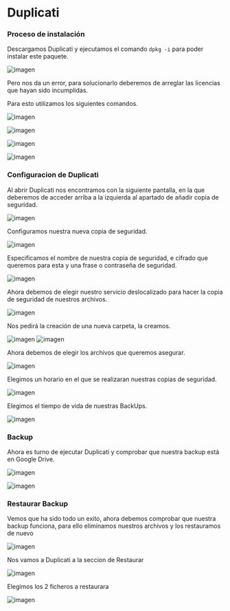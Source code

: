 # Duplicati

### Proceso de instalación

Descargamos Duplicati y ejecutamos el comando ```dpkg -i``` para poder instalar este paquete.

![imagen](./img/020.png)

Pero nos da un error, para solucionarlo deberemos de arreglar las licencias que hayan sido incumplidas.


Para esto utilizamos los siguientes comandos.

![imagen](./img/016.png)

![imagen](./img/017.png)

![imagen](./img/018.png)

![imagen](./img/019.png)

### Configuracion de Duplicati

Al abrir Duplicati nos encontramos con la siguiente pantalla, en la que deberemos de acceder arriba a la izquierda al apartado de añadir copia de seguridad.

![imagen](./img/001.png)

Configuramos nuestra nueva copia de seguridad.

![imagen](./img/002.png)

Especificamos el nombre de nuestra copia de seguridad, e cifrado que queremos para esta y una frase o contraseña de seguridad.

![imagen](./img/003.png)

Ahora debemos de elegir nuestro servicio deslocalizado para hacer la copia de seguridad de nuestros archivos.

![imagen](./img/004.png)

Nos pedirá la creación de una nueva carpeta, la creamos.

![imagen](./img/005.png) ![imagen](./img/006.png)

Ahora debemos de elegir los archivos que queremos asegurar.

![imagen](./img/007.png)

Elegimos un horario en el que se realizaran nuestras copias de seguridad.

![imagen](./img/008.png)

Elegimos el tiempo de vida de nuestras BackUps.

![imagen](./img/009.png)

### Backup

Ahora es turno de ejecutar Duplicati y comprobar que nuestra backup está en Google Drive.

![imagen](./img/010.png)

![imagen](./img/011.png)

### Restaurar Backup

Vemos que ha sido todo un exito, ahora debemos comprobar que nuestra backup funciona, para ello eliminamos nuestros archivos y los restauramos de nuevo

![imagen](./img/012.png)

Nos vamos a Duplicati a la seccion de Restaurar

![imagen](./img/001.png)

Elegimos los 2 ficheros a restaurara

![imagen](./img/013.png)

